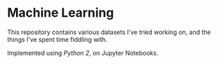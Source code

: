 # Machine Learning
This repository contains various datasets I've tried working on, and the things I've spent time fiddling with.

Implemented using _Python 2_, on Jupyter Notebooks.

